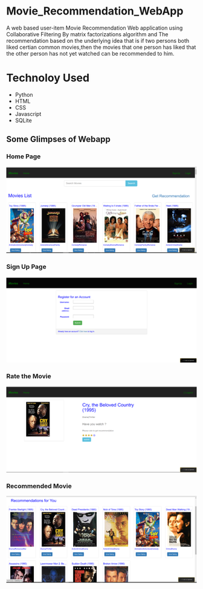 # Movie_Recommendation_WebApp
A web based user-item Movie Recommendation Web application using Collaborative Filtering By matrix factorizations algorithm and The recommendation based on the underlying idea that is if two persons both liked certian common movies,then the movies that one person has liked that the other person has not yet watched can be recommended to him.
# Technoloy Used
* Python
* HTML
* CSS
* Javascript
* SQLite

## Some Glimpses of Webapp

### Home Page
![alt text](https://github.com/aryanaman/Movie_Recommendation_WebApp/blob/main/screenshot/home_page.png?raw=true)


### Sign Up Page
![alt text](https://github.com/aryanaman/Movie_Recommendation_WebApp/blob/main/screenshot/sinup.png?raw=true)


### Rate the Movie
![alt text](https://github.com/aryanaman/Movie_Recommendation_WebApp/blob/main/screenshot/rating.png?raw=true)


### Recommended Movie
![alt text](https://github.com/aryanaman/Movie_Recommendation_WebApp/blob/main/screenshot/recommendation.png?raw=true)

